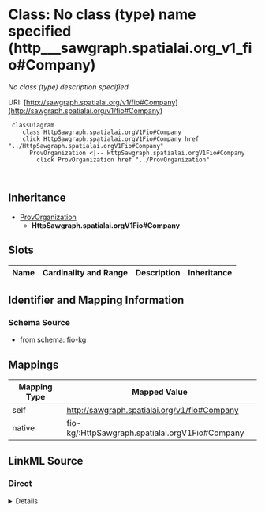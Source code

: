 

# Class: No class (type) name specified (http___sawgraph.spatialai.org_v1_fio#Company)


_No class (type) description specified_





URI: [http://sawgraph.spatialai.org/v1/fio#Company](http://sawgraph.spatialai.org/v1/fio#Company)






```mermaid
 classDiagram
    class HttpSawgraph.spatialai.orgV1Fio#Company
    click HttpSawgraph.spatialai.orgV1Fio#Company href "../HttpSawgraph.spatialai.orgV1Fio#Company"
      ProvOrganization <|-- HttpSawgraph.spatialai.orgV1Fio#Company
        click ProvOrganization href "../ProvOrganization"
      
      
```





## Inheritance
* [ProvOrganization](../classes/ProvOrganization.md)
    * **HttpSawgraph.spatialai.orgV1Fio#Company**



## Slots

| Name | Cardinality and Range | Description | Inheritance |
| ---  | --- | --- | --- |









## Identifier and Mapping Information







### Schema Source


* from schema: fio-kg




## Mappings

| Mapping Type | Mapped Value |
| ---  | ---  |
| self | http://sawgraph.spatialai.org/v1/fio#Company |
| native | fio-kg/:HttpSawgraph.spatialai.orgV1Fio#Company |







## LinkML Source

<!-- TODO: investigate https://stackoverflow.com/questions/37606292/how-to-create-tabbed-code-blocks-in-mkdocs-or-sphinx -->

### Direct

<details>
```yaml
name: http___sawgraph.spatialai.org_v1_fio#Company
description: No class (type) description specified
title: No class (type) name specified
notes:
- Class with 0 occurrences.
from_schema: fio-kg
rank: 1000
is_a: prov_Organization
class_uri: http://sawgraph.spatialai.org/v1/fio#Company

```
</details>

### Induced

<details>
```yaml
name: http___sawgraph.spatialai.org_v1_fio#Company
description: No class (type) description specified
title: No class (type) name specified
notes:
- Class with 0 occurrences.
from_schema: fio-kg
rank: 1000
is_a: prov_Organization
class_uri: http://sawgraph.spatialai.org/v1/fio#Company

```
</details>